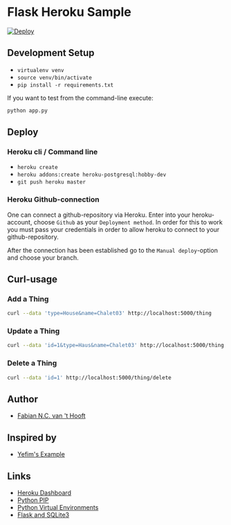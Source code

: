 Flask Heroku Sample
====================

[![Deploy](https://www.herokucdn.com/deploy/button.svg)](https://heroku.com/deploy)

## Development Setup

* `virtualenv venv`
* `source venv/bin/activate`
* `pip install -r requirements.txt`

If you want to test from the command-line execute:

```bash
python app.py
```

## Deploy
### Heroku cli / Command line
* `heroku create`
* `heroku addons:create heroku-postgresql:hobby-dev`
* `git push heroku master`


### Heroku Github-connection
One can connect a github-repository via Heroku.
Enter into your heroku-account, choose `Github` as your `Deployment method`. In order for this to work you must pass your credentials in order to allow heroku to connect to your github-repository.

After the connection has been established go to the
`Manual deploy`-option and choose your branch.



## Curl-usage



### Add a Thing
```bash
curl --data 'type=House&name=Chalet03' http://localhost:5000/thing
```

### Update a Thing
```bash
curl --data 'id=1&type=Haus&name=Chalet03' http://localhost:5000/thing
```

### Delete a Thing
```bash
curl --data 'id=1' http://localhost:5000/thing/delete
```


## Author
 * [Fabian N.C. van 't Hooft](https://twitter.com/FabianHooft)


## Inspired by
 * [Yefim's Example](https://github.com/yefim/flask-heroku-sample)


## Links
 * [Heroku Dashboard](https://dashboard.heroku.com)
 * [Python PIP](http://docs.python-guide.org/en/latest/starting/install/linux)
 * [Python Virtual Environments](http://docs.python-guide.org/en/latest/dev/virtualenvs)
 * [Flask and SQLite3](http://flask.pocoo.org/docs/0.11/patterns/sqlite3)
